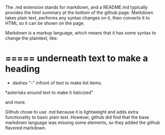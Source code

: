 The .md extension stands for markdown, and a README.md typically provides the html summary at the bottom of the github page.  Markdown takes plain text, performs any syntax changes on it, then converts it to HTML so it can be shown on the page.

Markdown is a markup language, which means that it has some syntax to change the plaintext, like:

===== underneath text to make a heading
=======================================

- dashes "-" infront of text to make list items.

*asterisks around text to make it italicized"

and more.

Github chose to use .md because it is lightweight and adds extra functionality to basic plain text.  However, github did find that the base markdown language was missing some elements, so they added the github flavored markdown.
